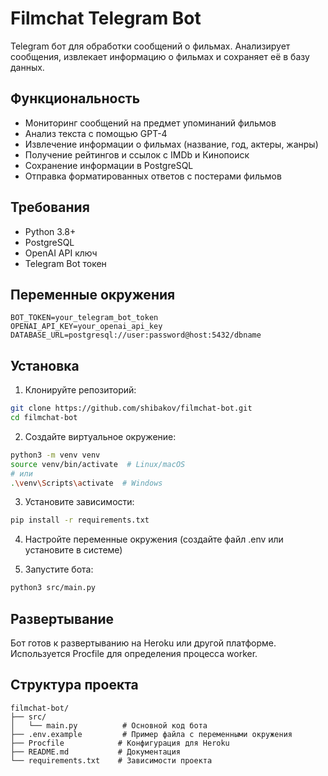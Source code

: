 # Filmchat Telegram Bot

Telegram бот для обработки сообщений о фильмах. Анализирует сообщения, извлекает информацию о фильмах и сохраняет её в базу данных.

## Функциональность

- Мониторинг сообщений на предмет упоминаний фильмов
- Анализ текста с помощью GPT-4
- Извлечение информации о фильмах (название, год, актеры, жанры)
- Получение рейтингов и ссылок с IMDb и Кинопоиск
- Сохранение информации в PostgreSQL
- Отправка форматированных ответов с постерами фильмов

## Требования

- Python 3.8+
- PostgreSQL
- OpenAI API ключ
- Telegram Bot токен

## Переменные окружения

```env
BOT_TOKEN=your_telegram_bot_token
OPENAI_API_KEY=your_openai_api_key
DATABASE_URL=postgresql://user:password@host:5432/dbname
```

## Установка

1. Клонируйте репозиторий:
```bash
git clone https://github.com/shibakov/filmchat-bot.git
cd filmchat-bot
```

2. Создайте виртуальное окружение:
```bash
python3 -m venv venv
source venv/bin/activate  # Linux/macOS
# или
.\venv\Scripts\activate  # Windows
```

3. Установите зависимости:
```bash
pip install -r requirements.txt
```

4. Настройте переменные окружения (создайте файл .env или установите в системе)

5. Запустите бота:
```bash
python3 src/main.py
```

## Развертывание

Бот готов к развертыванию на Heroku или другой платформе. Используется Procfile для определения процесса worker.

## Структура проекта

```
filmchat-bot/
├── src/
│   └── main.py          # Основной код бота
├── .env.example         # Пример файла с переменными окружения
├── Procfile            # Конфигурация для Heroku
├── README.md           # Документация
└── requirements.txt    # Зависимости проекта
```
